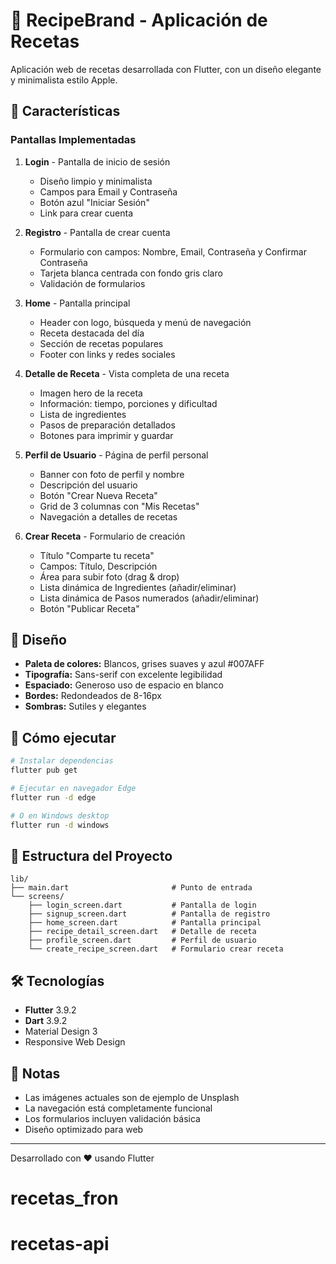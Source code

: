 # 🍳 RecipeBrand - Aplicación de Recetas

Aplicación web de recetas desarrollada con Flutter, con un diseño elegante y minimalista estilo Apple.

## 📱 Características

### Pantallas Implementadas

1. **Login** - Pantalla de inicio de sesión

   - Diseño limpio y minimalista
   - Campos para Email y Contraseña
   - Botón azul "Iniciar Sesión"
   - Link para crear cuenta

2. **Registro** - Pantalla de crear cuenta

   - Formulario con campos: Nombre, Email, Contraseña y Confirmar Contraseña
   - Tarjeta blanca centrada con fondo gris claro
   - Validación de formularios

3. **Home** - Pantalla principal

   - Header con logo, búsqueda y menú de navegación
   - Receta destacada del día
   - Sección de recetas populares
   - Footer con links y redes sociales

4. **Detalle de Receta** - Vista completa de una receta

   - Imagen hero de la receta
   - Información: tiempo, porciones y dificultad
   - Lista de ingredientes
   - Pasos de preparación detallados
   - Botones para imprimir y guardar

5. **Perfil de Usuario** - Página de perfil personal

   - Banner con foto de perfil y nombre
   - Descripción del usuario
   - Botón "Crear Nueva Receta"
   - Grid de 3 columnas con "Mis Recetas"
   - Navegación a detalles de recetas

6. **Crear Receta** - Formulario de creación
   - Título "Comparte tu receta"
   - Campos: Título, Descripción
   - Área para subir foto (drag & drop)
   - Lista dinámica de Ingredientes (añadir/eliminar)
   - Lista dinámica de Pasos numerados (añadir/eliminar)
   - Botón "Publicar Receta"

## 🎨 Diseño

- **Paleta de colores:** Blancos, grises suaves y azul #007AFF
- **Tipografía:** Sans-serif con excelente legibilidad
- **Espaciado:** Generoso uso de espacio en blanco
- **Bordes:** Redondeados de 8-16px
- **Sombras:** Sutiles y elegantes

## 🚀 Cómo ejecutar

```bash
# Instalar dependencias
flutter pub get

# Ejecutar en navegador Edge
flutter run -d edge

# O en Windows desktop
flutter run -d windows
```

## 📂 Estructura del Proyecto

```
lib/
├── main.dart                       # Punto de entrada
└── screens/
    ├── login_screen.dart           # Pantalla de login
    ├── signup_screen.dart          # Pantalla de registro
    ├── home_screen.dart            # Pantalla principal
    ├── recipe_detail_screen.dart   # Detalle de receta
    ├── profile_screen.dart         # Perfil de usuario
    └── create_recipe_screen.dart   # Formulario crear receta
```

## 🛠️ Tecnologías

- **Flutter** 3.9.2
- **Dart** 3.9.2
- Material Design 3
- Responsive Web Design

## 📝 Notas

- Las imágenes actuales son de ejemplo de Unsplash
- La navegación está completamente funcional
- Los formularios incluyen validación básica
- Diseño optimizado para web

---

Desarrollado con ❤️ usando Flutter
# recetas_fron
# recetas-api
